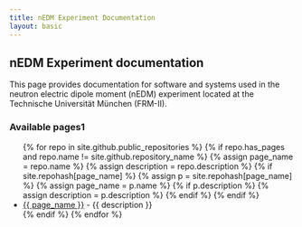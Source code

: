 ```yaml
---
title: nEDM Experiment Documentation 
layout: basic
---
```


## nEDM Experiment documentation

This page provides documentation for software and systems used in the neutron
electric dipole moment (nEDM) experiment located at the Technische Universität
München (FRM-II).


<h3 id="available-pages1">Available pages1</h3>
<ul>
{% for repo in site.github.public_repositories %}
{% if repo.has_pages and repo.name != site.github.repository_name %}
{% assign page_name = repo.name %}
{% assign description = repo.description %}
{% if site.repohash[page_name] %}
  {% assign p = site.repohash[page_name] %}
  {% assign page_name = p.name %}
  {% if p.description %}
    {% assign description = p.description %}
  {% endif %}
{% endif %}
  <li>
    <a href="{{ site.baseurl }}{{ repo.name }}">{{ page_name }}</a> - {{ description }}
  </li>
{% endif %}
{% endfor %}
</ul>
